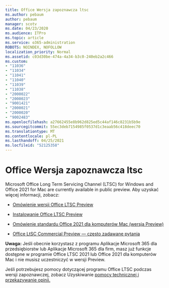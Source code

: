 ```yaml
---
title: Office Wersja zapoznawcza ltsc
ms.author: pebaum
author: pebaum
manager: scotv
ms.date: 04/23/2020
ms.audience: ITPro
ms.topic: article
ms.service: o365-administration
ROBOTS: NOINDEX, NOFOLLOW
localization_priority: Normal
ms.assetid: c03d30be-474a-4a34-b3c0-240eb2a2c466
ms.custom:
- "11036"
- "11034"
- "11041"
- "11040"
- "11039"
- "11038"
- "2000022"
- "2000023"
- "9001421"
- "2000021"
- "2000020"
- "9002483"
ms.openlocfilehash: a27662455e8b962d825ed5c44af146c8231b5b9e
ms.sourcegitcommit: 55ec3deb7154985f0537d1c3eaab56c418deec70
ms.translationtype: MT
ms.contentlocale: pl-PL
ms.lasthandoff: 04/25/2021
ms.locfileid: "52125358"
---
```

# <a name="office-ltsc-preview"></a>Office Wersja zapoznawcza ltsc

Microsoft Office Long Term Servicing Channel (LTSC) for Windows and Office 2021 for Mac are currently available in public preview. Aby uzyskać więcej informacji, zobacz:

- [Omówienie wersji Office LTSC Preview](https://docs.microsoft.com/deployoffice/office2021/overview-ltsc-preview)

- [Instalowanie Office LTSC Preview](https://docs.microsoft.com/deployoffice/office2021/install-ltsc-preview)

- [Omówienie standardu Office 2021 dla komputerów Mac (wersja Preview)](https://docs.microsoft.com/deployoffice/office2021/overview-mac-preview)

- [Office LtSC Commercial Preview — często zadawane pytania](https://answers.microsoft.com/msoffice/forum/all/office-ltsc-commercial-preview-faq/0fcf5976-f87f-4be1-81af-9f6d6141bc3a)  

**Uwaga:** Jeśli obecnie korzystasz z programu Aplikacje Microsoft 365 dla przedsiębiorstw lub Aplikacje Microsoft 365 dla firm, masz już funkcje dostępne w programie Office LTSC 2021 lub Office 2021 dla komputerów Mac i nie musisz uczestniczyć w wersji Preview.

Jeśli potrzebujesz pomocy dotyczącej programu Office LTSC podczas wersji zapoznawczej, zobacz Uzyskiwanie [pomocy technicznej i przekazywanie opinii.](https://docs.microsoft.com/deployoffice/office2021/install-ltsc-preview#getting-support-and-providing-feedback)
